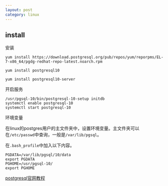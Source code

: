 ```yaml
---
layout: post
category: linux
---
```


## install

安装
```shell
yum install https://download.postgresql.org/pub/repos/yum/reporpms/EL-7-x86_64/pgdg-redhat-repo-latest.noarch.rpm

yum install postgresql10

yum install postgresql10-server
```

开启服务
```shell
/usr/pgsql-10/bin/postgresql-10-setup initdb
systemctl enable postgresql-10
systemctl start postgresql-10
```


环境变量

在linux的postgres用户的主文件夹中，设置环境变量。主文件夹可以在`/etc/passwd`中查询，一般是`/var/lib/pgsql`。

在`.bash_profile`中加入以下内容。

```shell
PGDATA=/var/lib/pgsql/10/data
export PGDATA
PGHOME=/usr/pgsql-10/
export PGHOME
```

[postgresql官网教程](https://www.postgresql.org/download/linux/redhat/)